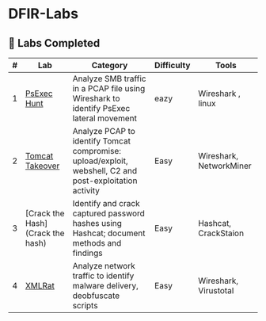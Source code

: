 # DFIR-Labs
## 🧩 Labs Completed

| # | Lab | Category | Difficulty | Tools |
|:-:|------|------------|-------------|---------|
| 1 | [PsExec Hunt](./PsExec_Hunt/writeup.md) | Analyze SMB traffic in a PCAP file using Wireshark to identify PsExec lateral movement | eazy | Wireshark , linux
| 2 | [Tomcat Takeover](Tomcat_Takeover) | Analyze PCAP to identify Tomcat compromise: upload/exploit, webshell, C2 and post-exploitation activity | Easy | Wireshark, NetworkMiner |
| 3 | [Crack the Hash](Crack the hash) | Identify and crack captured password hashes using Hashcat; document methods and findings | Easy | Hashcat, CrackStaion |
| 4 | [XMLRat](XLMRat) | Analyze network traffic to identify malware delivery, deobfuscate scripts | Easy | Wireshark, Virustotal |

